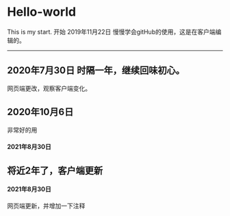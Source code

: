# Hello-world
This is my start.
开始
2019年11月22日
慢慢学会gitHub的使用，这是在客户端编辑的。

-----------------------------------------------------------------

2020年7月30日 时隔一年，继续回味初心。
-----------------------------------------------------------------
网页端更改，观察客户端变化。

## 2020年10月6日 

非常好的用

#### 2021年8月30日

将近2年了，客户端更新
-----------------------------------------------------------------
#### 2021年8月30日
网页端更新，并增加一下注释
